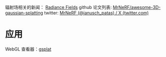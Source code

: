 辐射场相关的新闻： [Radiance Fields](https://radiancefields.com/)
github 论文列表:  [MrNeRF/awesome-3D-gaussian-splatting](https://github.com/MrNeRF/awesome-3D-gaussian-splatting)
twitter:  [MrNeRF (@janusch_patas) / X (twitter.com)](https://twitter.com/janusch_patas)
# 应用
WebGL 查看器：[gsplat](https://gsplat.tech/)
